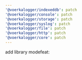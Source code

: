 ```yaml
---
'@voerkalogger/indexeddb': patch
'@voerkalogger/console': patch
'@voerkalogger/storage': patch
'@voerkalogger/syslog': patch
'@voerkalogger/file': patch
'@voerkalogger/http': patch
'@voerkalogger/core': patch
---
```


add library modefeat:
